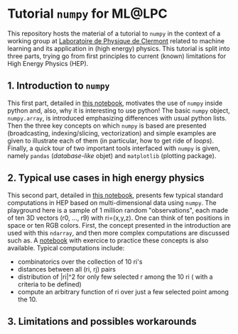 # Tutorial `numpy` for ML@LPC

This repository hosts the material of a tutorial to `numpy` in the context of a working group at [Laboratoire de Physique de Clermont](http://clrwww.in2p3.fr/) related to machine learning and its application in (high energy) physics. This tutorial is split into three parts, trying go from first principles to current (known) limitations for High Energy Physics (HEP).


## 1. Introduction to `numpy`

This first part, detailed in [this notebook](notebook_section1), motivates the use of `numpy` inside python and, also, why it is interesting to use python! The basic `numpy` object, `numpy.array`, is introduced emphasizing differences with usual python lists. Then the three key concepts on which `numpy` is based are presented (broadcasting, indexing/slicing, vectorization) and simple examples are given to illustrate each of them (in particular, how to get ride of *loops*). Finally, a quick tour of two important tools interfaced with `numpy` is given, namely `pandas` (*database-like* objet) and `matplotlib` (plotting package).


## 2. Typical use cases in high energy physics

This second part, detailed in [this notebook](GenericNumpyForHEP.ipynb), presents few typical standard computations in HEP based on multi-dimensional data using `numpy`. The playground here is a sample of 1 million random "observations", each made of ten 3D vectors (r0, ..., r9) with ri=(x,y,z). One can think of ten positions in space or ten RGB colors. First, the concept presented in the introduction are used with this `ndarray`, and then more complex computations are discussed such as. A [notebook](GenericNumpyForHEP_exercise.ipynb) with exercice to practice these concepts is also available. Typical computations include:
  + combinatorics over the collection of 10 ri's
  + distances between all (ri, rj) pairs
  + distribution of |ri|^2 for only few selected r among the 10 ri ( with a criteria to be defined)
  + compute an arbitrary function of ri over just a few selected point among the 10.


## 3. Limitations and possibles workarounds
